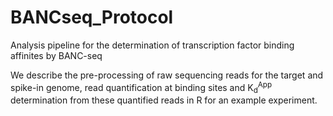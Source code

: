# BANCseq_Protocol
Analysis pipeline for the determination of transcription factor binding affinites by BANC-seq

We describe the pre-processing of raw sequencing reads for the target and spike-in genome, read quantification at binding sites and K<sub>d</sub><sup>App</sup> determination from these quantified reads in R for an example experiment.
